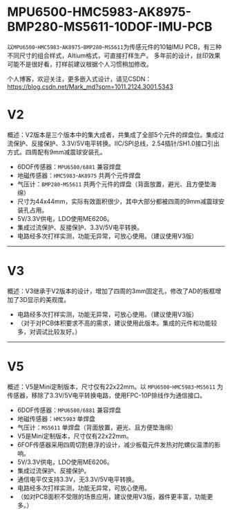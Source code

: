 # MPU6500-HMC5983-AK8975-BMP280-MS5611-10DOF-IMU-PCB
以`MPU6500`-`HMC5983`-`AK8975`-`BMP280`-`MS5611`为传感元件的10轴IMU PCB，有三种不同尺寸的组合样式，Altium格式，可直接打样生产。
多年前的设计，丝印效果可能不是很好看，打样前建议根据个人习惯稍加修改。

个人博客，欢迎关注，更多嵌入式设计，请见CSDN：https://blog.csdn.net/Mark_md?spm=1011.2124.3001.5343

# V2
概述：V2版本是三个版本中的集大成者，共集成了全部5个元件的焊盘位。集成过流保护、反接保护、3.3V/5V电平转换。IIC/SPI总线，2.54插针/SH1.0接口引出方式。四周配有9mm减震球安装孔。
- 6DOF传感器：`MPU6500/6881` 兼容焊盘
- 地磁传感器：`HMC5983`-`AK8975` 共两个元件焊盘
- 气压计：`BMP280`-`MS5611` 共两个元件的焊盘（背面放置，避光、且方便垫海绵）
- 尺寸为44x44mm，实际有效面积很少，其中大部分都被四周的9mm减震球安装孔占用。
- 5V/3.3V供电，LDO使用ME6206。
- 集成过流保护、反接保护、3.3V/5V电平转换。
- 电路经多次打样实测，功能无异常，可放心使用。（建议使用V3版）

***

# V3
概述：V3继承于V2版本的设计，增加了四周的3mm固定孔，修改了AD的板框增加了3D显示的美观度。
- 电路经多次打样实测，功能无异常，可放心使用。（建议使用V3版）
- （对于对PCB体积要求不高的需求，建议使用此版本。集成的元件和功能较多，对调试比较友好。）

***

# V5
概述：V5是Mini定制版本，尺寸仅有22x22mm。以 `MPU6500`-`HMC5983`-`MS5611` 为传感器，移除了3.3V/5V电平转换电路，使用FPC-10P排线作为通信接口。
- 6DOF传感器：`MPU6500/6881` 兼容焊盘
- 地磁传感器：`HMC5983` 单焊盘
- 气压计：`MS5611` 单焊盘（背面放置，避光、且方便垫海绵）
- V5是Mini定制版本，尺寸仅有22x22mm。
- 6FOF传感器采用四周切割悬浮的设计，减少板载元件发热对陀螺仪温漂的影响。
- 5V/3.3V供电，LDO使用ME6206。
- 集成过流保护、反接保护。
- 通信电平仅支持3.3V，无3.3V/5V电平转换。
- 电路经多次打样实测，功能无异常，可放心使用。
- （如对PCB面积不受限的场景应用，建议使用V3版，器件更丰富，功能更多。）
